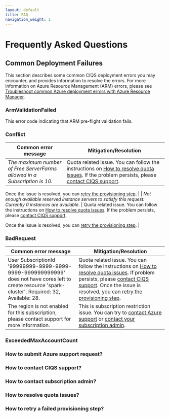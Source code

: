 ```yaml
---
layout: default
title: FAQ
navigation_weight: 1
---
```

# Frequently Asked Questions
## Common Deployment Failures
This section describes some common CIQS deployment errors you may encounter, and provides information to resolve the errors. For more information on Azure Resource Management (ARM) errors, please see [Troubleshoot common Azure deployment errors with Azure Resource Manager](https://docs.microsoft.com/en-us/azure/azure-resource-manager/resource-manager-common-deployment-errors).

### ArmValidationFailed

This error code indicating that ARM pre-flight validation fails.

### Conflict

| Common error message | Mitigation/Resolution |
| ------------ | ------------- |
| *The maximum number of Free ServerFarms allowed in a Subscription is 10.* | Quota related issue. You can follow the instructions on [How to resolve quota issues](#how-to-resolve-quota-issue). If the problem persists, please [contact CIQS support](#how-to-contact-CIQS-support).

Once the issue is resolved, you can [retry the provisioning step](#how-to-retry-a-failed-provisioning-step). |
| *Not enough available reserved instance servers to satisfy this request. Currently 0 instances are available.* | Quota related issue. You can follow the instructions on [How to resolve quota issues](#how-to-resolve-quota-issue). If the problem persists, please [contact CIQS support](#how-to-contact-CIQS-support).

Once the issue is resolved, you can [retry the provisioning step](#how-to-retry-a-failed-provisioning-step). |

### BadRequest

| Common error message | Mitigation/Resolution |
| ------------ | ------------- |
| User SubscriptionId '99999999-9999-9999-9999-999999999999' does not have cores left to create resource 'spark-cluster'. Required: 32, Available: 28. | Quota related issue. You can follow the instructions on [How to resolve quota issues](#how-to-resolve-quota-issue). If problem persists, please [contact CIQS support](#how-to-contact-CIQS-support). Once the issue is resolved, you can [retry the provisioning step](#how-to-retry-a-failed-provisioning-step). |
| The region is not enabled for this subscription, please contact support for more information. | This is subscription restriction issue. You can try to [contact Azure support](#how-to-submit-azure-support-request) or [contact your subscription admin](#how-to-contact-subscription-admin). |

### ExceededMaxAccountCount

### How to submit Azure support request?

### How to contact CIQS support?

### How to contact subscription admin?

### How to resolve quota issues?

### How to retry a failed provisioning step?

